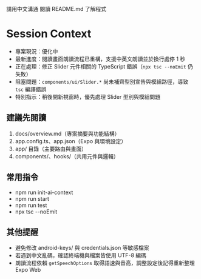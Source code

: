 請用中文溝通
閱讀 README.md 了解程式
# Session Context

- 專案現況：優化中
- 最新進度：閱讀畫面朗讀流程已重構，支援中英文朗讀並於換行處停 1 秒
- 正在處理：修正 Slider 元件相關的 TypeScript 錯誤（`npx tsc --noEmit` 仍失敗）
- 阻塞問題：`components/ui/Slider.*` 尚未補齊型別宣告與模組路徑，導致 `tsc` 編譯錯誤
- 特別指示：稍後開新視窗時，優先處理 Slider 型別與模組問題

## 建議先閱讀
1. docs/overview.md（專案摘要與功能結構）
2. app.config.ts、app.json（Expo 與環境設定）
3. app/ 目錄（主要路由與畫面）
4. components/、hooks/（共用元件與邏輯）

## 常用指令
- npm run init-ai-context
- npm run start
- npm run test
- npx tsc --noEmit

## 其他提醒
- 避免修改 android-keys/ 與 credentials.json 等敏感檔案
- 若遇到中文亂碼，確認終端機與檔案皆使用 UTF-8 編碼
- 朗讀流程依賴 `getSpeechOptions` 取得語速與音高，調整設定後記得重新整理 Expo Web
